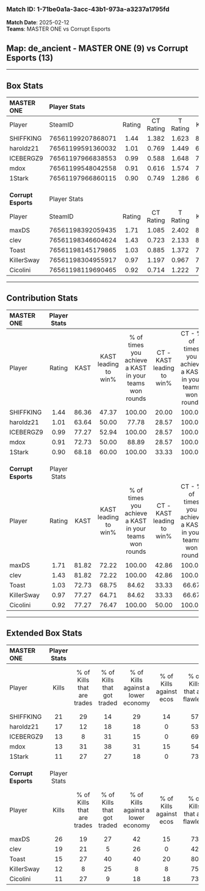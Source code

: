 ### Match ID: 1-71be0a1a-3acc-43b1-973a-a3237a1795fd  
**Match Date**: 2025-02-12  
**Teams**: MASTER ONE vs Corrupt Esports  

## **Map**: de_ancient - MASTER ONE (9) vs Corrupt Esports (13)  
---  

## Box Stats  

| **MASTER ONE**      | Player Stats      |        |           |          |       |       |       |         |        |      |     |
| :- | :- | :-: | :-: | :-: | :-: | :-: | :-: | :-: | :-: | :-: | :-: |
| Player              | SteamID           | Rating | CT Rating | T Rating | KAST  |  ADR  | Kills | Assists | Deaths | K/D  | HS% |
| SHIFFKING           | 76561199207868071 |  1.44  |   1.382   |  1.623   | 86.36 | 93.5  |  21   |    8    |   17   | 1.24 | 42  |
| haroldz21           | 76561199591360032 |  1.01  |   0.769   |  1.449   | 63.64 | 58.0  |  17   |    3    |   16   | 1.06 | 41  |
| ICEBERGZ9           | 76561197966838553 |  0.99  |   0.588   |  1.648   | 77.27 | 74.8  |  13   |    6    |   17   | 0.76 | 61  |
| mdox                | 76561199548042558 |  0.91  |   0.616   |  1.574   | 72.73 | 69.1  |  13   |    4    |   18   | 0.72 | 46  |
| 1Stark              | 76561197966860115 |  0.90  |   0.749   |  1.286   | 68.18 | 72.3  |  11   |    8    |   15   | 0.73 | 54  |
|                     |                   |        |           |          |       |       |       |         |        |      |     |
|                     |                   |        |           |          |       |       |       |         |        |      |     |
|                     |                   |        |           |          |       |       |       |         |        |      |     |
| **Corrupt Esports** | Player Stats      |        |           |          |       |       |       |         |        |      |     |
| Player              | SteamID           | Rating | CT Rating | T Rating | KAST  |  ADR  | Kills | Assists | Deaths | K/D  | HS% |
| maxDS               | 76561198392059435 |  1.71  |   1.085   |  2.402   | 81.82 | 119.5 |  26   |    7    |   16   | 1.63 | 73  |
| clev                | 76561198346604624 |  1.43  |   0.723   |  2.133   | 81.82 | 91.6  |  19   |    5    |   12   | 1.58 | 57  |
| Toast               | 76561198145179865 |  1.03  |   0.885   |  1.372   | 72.73 | 68.1  |  15   |    4    |   16   | 0.94 | 66  |
| KillerSway          | 76561198304955917 |  0.97  |   1.197   |  0.967   | 77.27 | 67.1  |  12   |    4    |   15   | 0.80 | 25  |
| Cicolini            | 76561198119690465 |  0.92  |   0.714   |  1.222   | 77.27 | 66.1  |  11   |    8    |   16   | 0.69 | 36  |
---  

## Contribution Stats  

| **MASTER ONE**      | Player Stats |       |                      |                                                        |                           |                                                             |                          |                                                            |
| :- | :-: | :-: | :-: | :-: | :-: | :-: | :-: | :-: |
| Player              |    Rating    | KAST  | KAST leading to win% | % of times you achieve a KAST in your teams won rounds | CT - KAST leading to win% | CT - % of times you achieve a KAST in your teams won rounds | T - KAST leading to win% | T - % of times you achieve a KAST in your teams won rounds |
| SHIFFKING           |     1.44     | 86.36 |        47.37         |                         100.00                         |           20.00           |                           100.00                            |          77.78           |                           100.00                           |
| haroldz21           |     1.01     | 63.64 |        50.00         |                         77.78                          |           28.57           |                           100.00                            |          71.43           |                           71.43                            |
| ICEBERGZ9           |     0.99     | 77.27 |        52.94         |                         100.00                         |           28.57           |                           100.00                            |          70.00           |                           100.00                           |
| mdox                |     0.91     | 72.73 |        50.00         |                         88.89                          |           28.57           |                           100.00                            |          66.67           |                           85.71                            |
| 1Stark              |     0.90     | 68.18 |        60.00         |                         100.00                         |           33.33           |                           100.00                            |          77.78           |                           100.00                           |
|                     |              |       |                      |                                                        |                           |                                                             |                          |                                                            |
|                     |              |       |                      |                                                        |                           |                                                             |                          |                                                            |
|                     |              |       |                      |                                                        |                           |                                                             |                          |                                                            |
| **Corrupt Esports** | Player Stats |       |                      |                                                        |                           |                                                             |                          |                                                            |
| Player              |    Rating    | KAST  | KAST leading to win% | % of times you achieve a KAST in your teams won rounds | CT - KAST leading to win% | CT - % of times you achieve a KAST in your teams won rounds | T - KAST leading to win% | T - % of times you achieve a KAST in your teams won rounds |
| maxDS               |     1.71     | 81.82 |        72.22         |                         100.00                         |           42.86           |                           100.00                            |          90.91           |                           100.00                           |
| clev                |     1.43     | 81.82 |        72.22         |                         100.00                         |           42.86           |                           100.00                            |          90.91           |                           100.00                           |
| Toast               |     1.03     | 72.73 |        68.75         |                         84.62                          |           33.33           |                            66.67                            |          90.00           |                           90.00                            |
| KillerSway          |     0.97     | 77.27 |        64.71         |                         84.62                          |           33.33           |                            66.67                            |          81.82           |                           90.00                            |
| Cicolini            |     0.92     | 77.27 |        76.47         |                         100.00                         |           50.00           |                           100.00                            |          90.91           |                           100.00                           |
---  

## Extended Box Stats  

| **MASTER ONE**      | Player Stats |                            |                            |                                    |                         |                              |                                 |        |                             |                                     |                          |                               |                            |
| :- | :-: | :-: | :-: | :-: | :-: | :-: | :-: | :-: | :-: | :-: | :-: | :-: | :-: |
| Player              |    Kills     | % of Kills that are trades | % of Kills that got traded | % of Kills against a lower economy | % of Kills against ecos | % of Kills that are flawless | % of Kills that are close duels | Deaths | % of Deaths that get traded | % of Deaths against a lower economy | % of Deaths against ecos | % of Deaths that are flawless | % of Deaths that are close |
| SHIFFKING           |      21      |             29             |             14             |                 29                 |           14            |              57              |               19                |   17   |             12              |                 12                  |            0             |              65               |             6              |
| haroldz21           |      17      |             12             |             18             |                 18                 |            0            |              53              |                0                |   16   |             19              |                 13                  |            0             |              94               |             0              |
| ICEBERGZ9           |      13      |             8              |             31             |                 15                 |            0            |              69              |                0                |   17   |             18              |                 12                  |            0             |              59               |             12             |
| mdox                |      13      |             31             |             38             |                 31                 |           15            |              54              |                8                |   18   |             33              |                 11                  |            6             |              56               |             11             |
| 1Stark              |      11      |             27             |             27             |                 18                 |            0            |              73              |                0                |   15   |             27              |                 13                  |            0             |              67               |             0              |
|                     |              |                            |                            |                                    |                         |                              |                                 |        |                             |                                     |                          |                               |                            |
|                     |              |                            |                            |                                    |                         |                              |                                 |        |                             |                                     |                          |                               |                            |
|                     |              |                            |                            |                                    |                         |                              |                                 |        |                             |                                     |                          |                               |                            |
| **Corrupt Esports** | Player Stats |                            |                            |                                    |                         |                              |                                 |        |                             |                                     |                          |                               |                            |
| Player              |    Kills     | % of Kills that are trades | % of Kills that got traded | % of Kills against a lower economy | % of Kills against ecos | % of Kills that are flawless | % of Kills that are close duels | Deaths | % of Deaths that get traded | % of Deaths against a lower economy | % of Deaths against ecos | % of Deaths that are flawless | % of Deaths that are close |
| maxDS               |      26      |             19             |             27             |                 42                 |           15            |              73              |                0                |   16   |             25              |                  6                  |            0             |              56               |             0              |
| clev                |      19      |             21             |             5              |                 26                 |            0            |              42              |               16                |   12   |             25              |                 17                  |            0             |              67               |             0              |
| Toast               |      15      |             27             |             40             |                 40                 |           20            |              80              |                0                |   16   |             25              |                  6                  |            0             |              63               |             13             |
| KillerSway          |      12      |             8              |             25             |                 8                  |            8            |              75              |                0                |   15   |             27              |                 13                  |            7             |              60               |             7              |
| Cicolini            |      11      |             27             |             9              |                 18                 |           18            |              73              |               18                |   16   |             19              |                 13                  |            6             |              63               |             13             |
